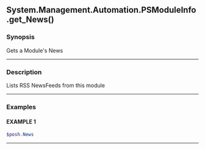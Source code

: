 System.Management.Automation.PSModuleInfo.get_News()
----------------------------------------------------




### Synopsis
Gets a Module's News



---


### Description

Lists RSS NewsFeeds from this module



---


### Examples
#### EXAMPLE 1
```PowerShell
$posh.News
```



---
